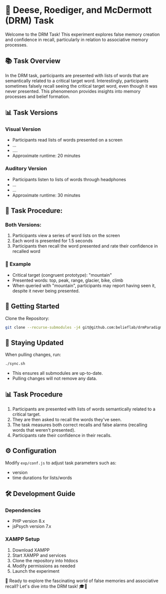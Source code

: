 # 🧠 Deese, Roediger, and McDermott (DRM) Task

Welcome to the DRM Task! This experiment explores false memory creation and confidence in recall, particularly in relation to associative memory processes.

## 📚 Task Overview

In the DRM task, participants are presented with lists of words that are semantically related to a critical target word. Interestingly, participants sometimes falsely recall seeing the critical target word, even though it was never presented. This phenomenon provides insights into memory processes and belief formation.

## 📊 Task Versions

### Visual Version
* Participants read lists of words presented on a screen
* ...
* ....
* Approximate runtime: 20 minutes

### Auditory Version
* Participants listen to lists of words through headphones
* ...
* ...
* Approximate runtime: 30 minutes

## 🎯 Task Procedure:

### Both Versions:
1. Participants view a series of word lists on the screen
2. Each word is presented for 1.5 seconds
3. Participants then recall the word presented and rate their confidence in recalled word

### 🎯 Example

- Critical target (congruent prototype): "mountain"
- Presented words: top, peak, range, glacier, bike, climb
- When queried with "mountain", participants may report having seen it, despite it never being presented.

## 🚀 Getting Started

Clone the Repository:

```bash
git clone --recurse-submodules -j4 git@github.com:belieflab/drmParadigm.git && cd drmParadigm && git submodule foreach --recursive 'git checkout $(git config -f $toplevel/.gitmodules submodule.$name.branch || echo main)' && git update-index --assume-unchanged exp/conf.js
```

## 🔄 Staying Updated

When pulling changes, run:

```bash
./sync.sh
```

- This ensures all submodules are up-to-date.
- Pulling changes will not remove any data.

## 📊 Task Procedure

1. Participants are presented with lists of words semantically related to a critical target.
2. They are then asked to recall the words they've seen.
3. The task measures both correct recalls and false alarms (recalling words that weren't presented).
4. Participants rate their confidence in their recalls.

## ⚙️ Configuration

Modify `exp/conf.js` to adjust task parameters such as:
- version
- time durations for lists/words 

## 🛠 Development Guide

### Dependencies
- PHP version 8.x
- jsPsych version 7.x

### XAMPP Setup
1. Download XAMPP
2. Start XAMPP and services
3. Clone the repository into htdocs
4. Modify permissions as needed
5. Launch the experiment

🧠 Ready to explore the fascinating world of false memories and associative recall? Let's dive into the DRM task! 🎓💭
